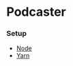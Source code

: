 # Podcaster

### Setup
- [Node](https://nodejs.org/en/download/)
- [Yarn](https://classic.yarnpkg.com/en/docs/install/#debian-stable)



